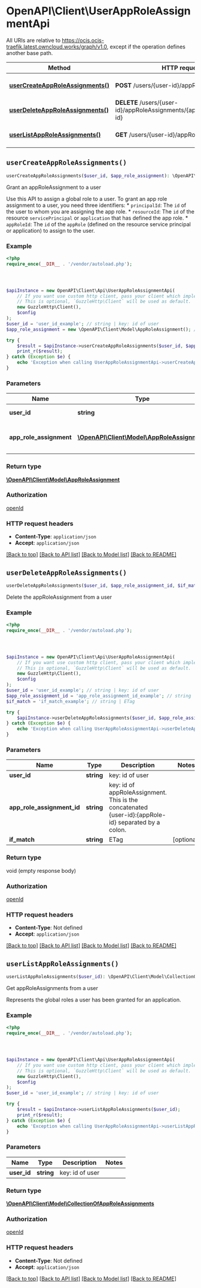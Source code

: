 # OpenAPI\Client\UserAppRoleAssignmentApi

All URIs are relative to https://ocis.ocis-traefik.latest.owncloud.works/graph/v1.0, except if the operation defines another base path.

| Method | HTTP request | Description |
| ------------- | ------------- | ------------- |
| [**userCreateAppRoleAssignments()**](UserAppRoleAssignmentApi.md#userCreateAppRoleAssignments) | **POST** /users/{user-id}/appRoleAssignments | Grant an appRoleAssignment to a user |
| [**userDeleteAppRoleAssignments()**](UserAppRoleAssignmentApi.md#userDeleteAppRoleAssignments) | **DELETE** /users/{user-id}/appRoleAssignments/{appRoleAssignment-id} | Delete the appRoleAssignment from a user |
| [**userListAppRoleAssignments()**](UserAppRoleAssignmentApi.md#userListAppRoleAssignments) | **GET** /users/{user-id}/appRoleAssignments | Get appRoleAssignments from a user |


## `userCreateAppRoleAssignments()`

```php
userCreateAppRoleAssignments($user_id, $app_role_assignment): \OpenAPI\Client\Model\AppRoleAssignment
```

Grant an appRoleAssignment to a user

Use this API to assign a global role to a user. To grant an app role assignment to a user, you need three identifiers: * `principalId`: The `id` of the user to whom you are assigning the app role. * `resourceId`: The `id` of the resource `servicePrincipal` or `application` that has defined the app role. * `appRoleId`: The `id` of the `appRole` (defined on the resource service principal or application) to assign to the user.

### Example

```php
<?php
require_once(__DIR__ . '/vendor/autoload.php');




$apiInstance = new OpenAPI\Client\Api\UserAppRoleAssignmentApi(
    // If you want use custom http client, pass your client which implements `GuzzleHttp\ClientInterface`.
    // This is optional, `GuzzleHttp\Client` will be used as default.
    new GuzzleHttp\Client(),
    $config
);
$user_id = 'user_id_example'; // string | key: id of user
$app_role_assignment = new \OpenAPI\Client\Model\AppRoleAssignment(); // \OpenAPI\Client\Model\AppRoleAssignment | New app role assignment value

try {
    $result = $apiInstance->userCreateAppRoleAssignments($user_id, $app_role_assignment);
    print_r($result);
} catch (Exception $e) {
    echo 'Exception when calling UserAppRoleAssignmentApi->userCreateAppRoleAssignments: ', $e->getMessage(), PHP_EOL;
}
```

### Parameters

| Name | Type | Description  | Notes |
| ------------- | ------------- | ------------- | ------------- |
| **user_id** | **string**| key: id of user | |
| **app_role_assignment** | [**\OpenAPI\Client\Model\AppRoleAssignment**](../Model/AppRoleAssignment.md)| New app role assignment value | |

### Return type

[**\OpenAPI\Client\Model\AppRoleAssignment**](../Model/AppRoleAssignment.md)

### Authorization

[openId](../../README.md#openId)

### HTTP request headers

- **Content-Type**: `application/json`
- **Accept**: `application/json`

[[Back to top]](#) [[Back to API list]](../../README.md#endpoints)
[[Back to Model list]](../../README.md#models)
[[Back to README]](../../README.md)

## `userDeleteAppRoleAssignments()`

```php
userDeleteAppRoleAssignments($user_id, $app_role_assignment_id, $if_match)
```

Delete the appRoleAssignment from a user

### Example

```php
<?php
require_once(__DIR__ . '/vendor/autoload.php');




$apiInstance = new OpenAPI\Client\Api\UserAppRoleAssignmentApi(
    // If you want use custom http client, pass your client which implements `GuzzleHttp\ClientInterface`.
    // This is optional, `GuzzleHttp\Client` will be used as default.
    new GuzzleHttp\Client(),
    $config
);
$user_id = 'user_id_example'; // string | key: id of user
$app_role_assignment_id = 'app_role_assignment_id_example'; // string | key: id of appRoleAssignment. This is the concatenated {user-id}:{appRole-id} separated by a colon.
$if_match = 'if_match_example'; // string | ETag

try {
    $apiInstance->userDeleteAppRoleAssignments($user_id, $app_role_assignment_id, $if_match);
} catch (Exception $e) {
    echo 'Exception when calling UserAppRoleAssignmentApi->userDeleteAppRoleAssignments: ', $e->getMessage(), PHP_EOL;
}
```

### Parameters

| Name | Type | Description  | Notes |
| ------------- | ------------- | ------------- | ------------- |
| **user_id** | **string**| key: id of user | |
| **app_role_assignment_id** | **string**| key: id of appRoleAssignment. This is the concatenated {user-id}:{appRole-id} separated by a colon. | |
| **if_match** | **string**| ETag | [optional] |

### Return type

void (empty response body)

### Authorization

[openId](../../README.md#openId)

### HTTP request headers

- **Content-Type**: Not defined
- **Accept**: `application/json`

[[Back to top]](#) [[Back to API list]](../../README.md#endpoints)
[[Back to Model list]](../../README.md#models)
[[Back to README]](../../README.md)

## `userListAppRoleAssignments()`

```php
userListAppRoleAssignments($user_id): \OpenAPI\Client\Model\CollectionOfAppRoleAssignments
```

Get appRoleAssignments from a user

Represents the global roles a user has been granted for an application.

### Example

```php
<?php
require_once(__DIR__ . '/vendor/autoload.php');




$apiInstance = new OpenAPI\Client\Api\UserAppRoleAssignmentApi(
    // If you want use custom http client, pass your client which implements `GuzzleHttp\ClientInterface`.
    // This is optional, `GuzzleHttp\Client` will be used as default.
    new GuzzleHttp\Client(),
    $config
);
$user_id = 'user_id_example'; // string | key: id of user

try {
    $result = $apiInstance->userListAppRoleAssignments($user_id);
    print_r($result);
} catch (Exception $e) {
    echo 'Exception when calling UserAppRoleAssignmentApi->userListAppRoleAssignments: ', $e->getMessage(), PHP_EOL;
}
```

### Parameters

| Name | Type | Description  | Notes |
| ------------- | ------------- | ------------- | ------------- |
| **user_id** | **string**| key: id of user | |

### Return type

[**\OpenAPI\Client\Model\CollectionOfAppRoleAssignments**](../Model/CollectionOfAppRoleAssignments.md)

### Authorization

[openId](../../README.md#openId)

### HTTP request headers

- **Content-Type**: Not defined
- **Accept**: `application/json`

[[Back to top]](#) [[Back to API list]](../../README.md#endpoints)
[[Back to Model list]](../../README.md#models)
[[Back to README]](../../README.md)
